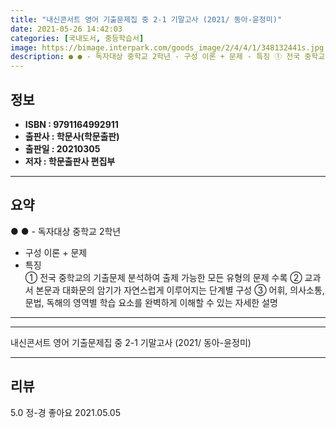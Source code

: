 ```yaml
---
title: "내신콘서트 영어 기출문제집 중 2-1 기말고사 (2021/ 동아-윤정미)"
date: 2021-05-26 14:42:03
categories: [국내도서, 중등학습서]
image: https://bimage.interpark.com/goods_image/2/4/4/1/348132441s.jpg
description: ● ● - 독자대상 중학교 2학년 - 구성 이론 + 문제 - 특징 ① 전국 중학교의 기출문제 분석하여 출제 가능한 모든 유형의 문제 수록 ② 교과서 본문과 대화문의 암기가 자연스럽게 이루어지는 단계별 구성 ③ 어휘, 의사소통, 문법, 독해의 영역별 학습 요소를 완벽하게 이해
---
```


## **정보**

- **ISBN : 9791164992911**
- **출판사 : 학문사(학문출판)**
- **출판일 : 20210305**
- **저자 : 학문출판사 편집부**

------



## **요약**

●  ●  - 독자대상  중학교 2학년
- 구성  이론 + 문제
- 특징  
① 전국 중학교의 기출문제 분석하여 출제 가능한 모든 유형의 문제 수록 
② 교과서 본문과 대화문의 암기가 자연스럽게 이루어지는 단계별 구성
③ 어휘, 의사소통, 문법, 독해의 영역별 학습 요소를 완벽하게 이해할 수 있는 자세한 설명

------



------


내신콘서트 영어 기출문제집 중 2-1 기말고사 (2021/ 동아-윤정미) 

------


## **리뷰** 

5.0 정-경 좋아요 2021.05.05 <br/>